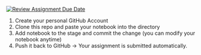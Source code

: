[![Review Assignment Due Date](https://classroom.github.com/assets/deadline-readme-button-24ddc0f5d75046c5622901739e7c5dd533143b0c8e959d652212380cedb1ea36.svg)](https://classroom.github.com/a/WjmCNT8K)

1. Create your personal GitHub Account
2. Clone this repo and paste your notebook into the directory
3. Add notebook to the stage and commit the change (you can modify your notebook anytime)
4. Push it back to GitHub -> Your assignment is submitted automatically. 
